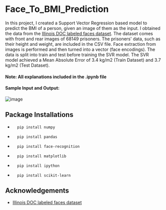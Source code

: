 # Face_To_BMI_Prediction
In this project, I created a Support Vector Regression based model to predict the BMI of a person, given an image of them as the input. I obtained the data from the <a href="https://www.kaggle.com/datasets/davidjfisher/illinois-doc-labeled-faces-dataset">Illinois DOC labeled faces dataset</a>. The dataset comes with front and rear images of 68149 prisoners. The prisoners' data, such as their height and weight, are included in the CSV file. Face extraction from images is performed and then turned into a vector (face encodings). The data is split into train and test before training the SVR model. The SVR model achieved a Mean Absolute Error of 3.4 kg/m2 (Train Dataset) and 3.7 kg/m2 (Test Dataset).

#### Note: All explanations included in the .ipynb file

#### Sample Input and Output:<br/>
![image](https://user-images.githubusercontent.com/103481357/197967789-681c89e8-528b-43b1-b4a4-4cde50e7f868.png)


## Package Installations
-       pip install numpy
       
-       pip install pandas  
  
-       pip install face-recognition
 
-       pip install matplotlib
     
-       pip install ipython
 
-       pip install scikit-learn


## Acknowledgements
- <a href="https://www.kaggle.com/datasets/davidjfisher/illinois-doc-labeled-faces-dataset">Illinois DOC labeled faces dataset</a>
